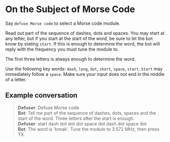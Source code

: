 # On the Subject of Morse Code

Say `defuse Morse code` to select a Morse code module.

Read out part of the sequence of dashes, dots and spaces. You may start at any letter, but if you start at the start of the word, be sure to let the bot know by stating `start`. If this is enough to determine the word, the bot will reply with the frequency you must tune the module to.

The first three letters is always enough to determine the word.

Use the following key words: `dash`, `long`, `dot`, `short`, `space`, `start`. `Start` may immediately follow a `space`. Make sure your input does not end in the middle of a letter.

## Example conversation

>**Defuser**: Defuse Morse code\
>**Bot**: Tell me part of the sequence of dashes, dots, spaces and the start of the word. Three letters after the start is enough.\
>**Defuser**: start dash dot dot dot space dot dash dot space dot\
>**Bot**: The word is 'break'. Tune the module to 3.572 MHz, then press TX.
